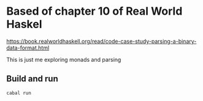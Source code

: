 # Based of chapter 10 of Real World Haskel

https://book.realworldhaskell.org/read/code-case-study-parsing-a-binary-data-format.html

This is just me exploring monads and parsing

## Build and run

    cabal run


